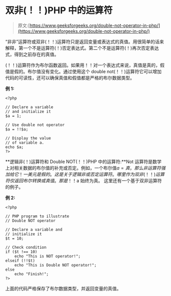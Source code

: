 # 双非(！！)PHP 中的运算符

> 原文:[https://www.geeksforgeeks.org/double-not-operator-in-php/](https://www.geeksforgeeks.org/double-not-operator-in-php/)

“非非”运算符或双非(！！)运算符只是返回变量或表达式的真值。用很简单的话来解释，第一个不是运算符(！)否定表达式。第二个不是运算符(！)再次否定表达式，得到之前存在的真值。

(！！)运算符作为布尔函数返回。如果用！！对一个表达式来说，真值是真的，假值是假的。布尔值没有变化。通过使用这个 double not(！！)运算符它可以增加代码的可读性，还可以确保真值和假值都是严格的布尔数据类型。

**例 1:**

```
<?php

// Declare a variable 
// and initialize it
$a = 1;

// Use double not operator
$a = !!$a;

// Display the value 
// of variable a.
echo $a;
?>
```

**逻辑非(！)运算符和 Double NOT(！！)PHP 中的运算符:**Not 运算符是数学上对相关数据的布尔值的补充或否定。例如，一个布尔值$a =真，那么非运算符强加给它！一美元是假的。这是关于逻辑非或否定运算符。哪里作为双非(！！)运算符仅返回布尔转换或真值。那是！！$a 始终为真。
这里还有一个基于双非运算符的例子。

**例 2:**

```
<?php

// PHP program to illustrate
// Double NOT operator

// Declare a variable and 
// initialize it
$t = 10;

// Check condition
if ($t !== 10)
    echo "This is NOT operator!";
elseif (!!$t)
    echo "This is Double NOT operator!";
else
    echo "Finish!";
?>
```

上面的代码严格保存了布尔数据类型，并返回变量的真值。